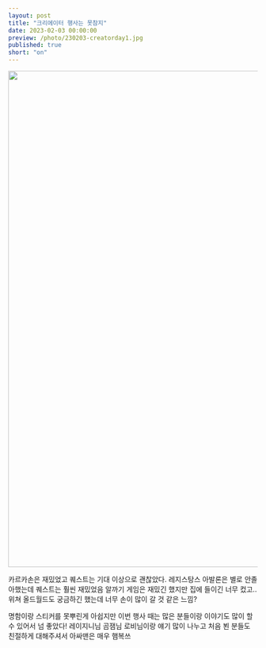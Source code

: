 ```yaml
---
layout: post
title: "크리에이터 행사는 못참지"
date: 2023-02-03 00:00:00
preview: /photo/230203-creatorday1.jpg
published: true
short: "on"
---
```


<img src="/photo/230203-creatorday.jpg" width="1000">


카르카손은 재밌었고
퀘스트는 기대 이상으로 괜찮았다.
레지스탕스 아발론은 별로 안졸아했는데 퀘스트는 훨씬 재밌었음
알까기 게임은 재밌긴 했지만 집에 들이긴 너무 컸고..
위쳐 올드월드도 궁금하긴 했는데 너무 손이 많이 갈 것 같은 느낌?

명함이랑 스티커를 못뿌린게 아쉽지만 이번 행사 때는 많은 분들이랑 이야기도 많이 할 수 있어서 넘 좋았다!
레이지니님 곰잼님 로비님이랑 얘기 많이 나누고 처음 뵌 분들도 친절하게 대해주셔서 아싸맨은 매우 햄복쓰
